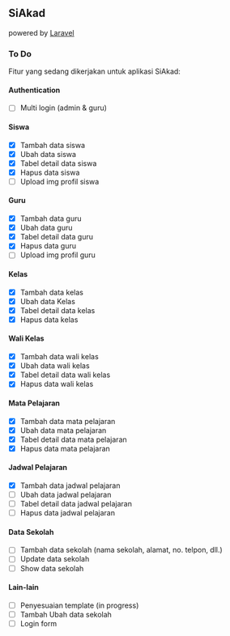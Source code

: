 ## SiAkad 
powered by [Laravel](https://laravel.com/)

### To Do
Fitur yang sedang dikerjakan untuk aplikasi SiAkad:

#### Authentication
- [ ] Multi login (admin & guru)

#### Siswa
- [x] Tambah data siswa
- [x] Ubah data siswa
- [x] Tabel detail data siswa
- [x] Hapus data siswa
- [ ] Upload img profil siswa

#### Guru
- [x] Tambah data guru
- [x] Ubah data guru
- [x] Tabel detail data guru
- [x] Hapus data guru
- [ ] Upload img profil guru

#### Kelas
- [x] Tambah data kelas
- [x] Ubah data Kelas
- [x] Tabel detail data kelas
- [x] Hapus data kelas

#### Wali Kelas
- [x] Tambah data wali kelas
- [x] Ubah data wali kelas
- [x] Tabel detail data wali kelas
- [x] Hapus data wali kelas

#### Mata Pelajaran
- [x] Tambah data mata pelajaran 
- [x] Ubah data mata pelajaran 
- [x] Tabel detail data mata pelajaran 
- [x] Hapus data mata pelajaran 

#### Jadwal Pelajaran
- [x] Tambah data jadwal pelajaran
- [ ] Ubah data jadwal pelajaran
- [ ] Tabel detail data jadwal pelajaran
- [ ] Hapus data jadwal pelajaran

#### Data Sekolah
- [ ] Tambah data sekolah (nama sekolah, alamat, no. telpon, dll.)
- [ ] Update data sekolah
- [ ] Show data sekolah

#### Lain-lain
- [ ] Penyesuaian template (in progress)
- [ ] Tambah Ubah data sekolah
- [ ] Login form
